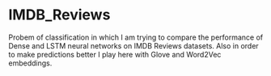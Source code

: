 # IMDB_Reviews
Probem of classification in which I am trying to compare the performance of Dense and LSTM neural networks on IMDB Reviews datasets. Also in order to make predictions better I play here with Glove and Word2Vec embeddings.
